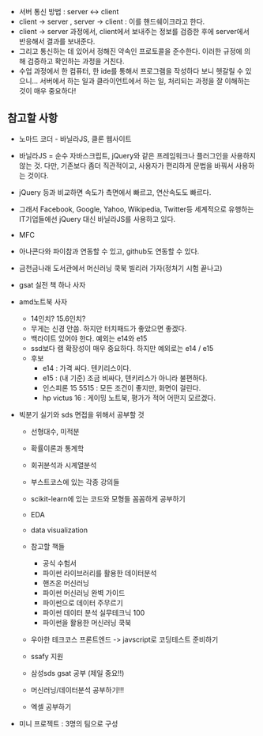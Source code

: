 - 서버 통신 방법 : server <-> client
- client -> server , server -> client : 이를 핸드쉐이크라고 한다.
- client -> server 과정에서, client에서 보내주는 정보를 검증한 후에 server에서 반응해서 결과를 보내준다.
- 그리고 통신하는 데 있어서 정해진 약속인 프로토콜을 준수한다. 이러한 규정에 의해 검증하고 확인하는 과정을 거친다.
- 수업 과정에서 한 컴퓨터, 한 ide를 통해서 프로그램을 작성하다 보니 헷갈릴 수 있으니... 서버에서 하는 일과 클라이언트에서 하는 일, 처리되는 과정을 잘 이해하는 것이 매우 중요하다!


## 참고할 사항
- 노마드 코더 - 바닐라JS, 클론 웹사이트
- 바닐라JS = 순수 자바스크립트, jQuery와 같은 프레임워크나 플러그인을 사용하지 않는 것. 다만, 기존보다 좀더 직관적이고, 사용자가 편리하게 문법을 바꿔서 사용하는 것이다.
- jQuery 등과 비교하면 속도가 측면에서 빠르고, 연산속도도 빠르다.
- 그래서 Facebook, Google, Yahoo, Wikipedia, Twitter등 세계적으로 유행하는 IT기업들에선 jQuery 대신 바닐라JS를 사용하고 있다.
- MFC
- 아나콘다와 파이참과 연동할 수 있고, github도 연동할 수 있다.
- 금천금나래 도서관에서 머신러닝 쿡북 빌리러 가자(정처기 시험 끝나고)
- gsat 실전 책 하나 사자
- amd노트북 사자
  - 14인치? 15.6인치?
  - 무게는 신경 안씀. 하지만 터치패드가 좋았으면 좋겠다.
  - 백라이트 있어야 한다. 예외는 e14와 e15
  - ssd보다 램 확장성이 매우 중요하다. 하지만 예외로는 e14 / e15
  - 후보
    - e14 : 가격 싸다. 텐키리스이다.
    - e15 : (내 기준) 조금 비싸다, 텐키리스가 아니라 불편하다.
    - 인스피론 15 5515 : 모든 조건이 좋지만, 화면이 걸린다.
    - hp victus 16 : 게이밍 노트북, 평가가 적어 어떤지 모르겠다. 
- 빅분기 실기와 sds 면접을 위해서 공부할 것
  - 선형대수, 미적분
  - 확률이론과 통계학
  - 회귀분석과 시계열분석
  - 부스트코스에 있는 각종 강의들
  - scikit-learn에 있는 코드와 모형들 꼼꼼하게 공부하기
  - EDA
  - data visualization
  - 참고할 책들
    - 공식 수험서
    - 파이썬 라이브러리를 활용한 데이터분석
    - 핸즈온 머신러닝
    - 파이썬 머신러닝 완벽 가이드
    - 파이썬으로 데이터 주무르기
    - 파이썬 데이터 분석 실무테크닉 100
    - 파이썬을 활용한 머신러닝 쿡북


  - 우아한 테크코스 프론트엔드 -> javscript로 코딩테스트 준비하기
  - ssafy 지원
  - 삼성sds gsat 공부 (제일 중요!!)
  - 머신러닝/데이터분석 공부하기!!!
  - 엑셀 공부하기

- 미니 프로젝트 : 3명의 팀으로 구성
